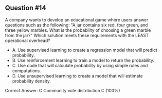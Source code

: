 ## Question #14

A company wants to develop an educational game where users answer questions such as the following: "A jar contains six red, four green, and three yellow marbles. What is the probability of choosing a green marble from the jar?" Which solution meets these requirements with the LEAST operational overhead?

- A. Use supervised learning to create a regression model that will predict probability.
- B. Use reinforcement learning to train a model to return the probability.
- C. Use code that will calculate probability by using simple rules and computations.
- D. Use unsupervised learning to create a model that will estimate probability density. 

Correct Answer: 
C Community vote distribution C (100%)